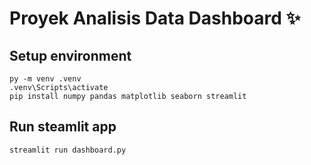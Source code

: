 # Proyek Analisis Data Dashboard ✨

## Setup environment
```
py -m venv .venv
.venv\Scripts\activate
pip install numpy pandas matplotlib seaborn streamlit 
```

## Run steamlit app
```
streamlit run dashboard.py
```
